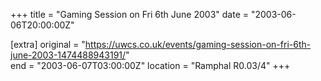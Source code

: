 +++
title = "Gaming Session on Fri 6th June 2003"
date = "2003-06-06T20:00:00Z"

[extra]
original = "https://uwcs.co.uk/events/gaming-session-on-fri-6th-june-2003-1474488943191/"    
end = "2003-06-07T03:00:00Z"
location = "Ramphal R0.03/4"
+++



